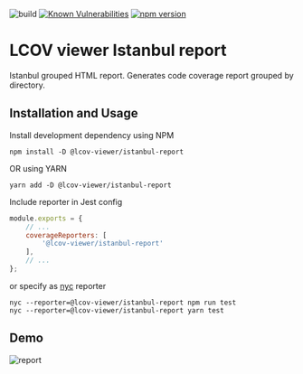 ![build](https://github.com/eugenezinovyev/lcov-viewer/actions/workflows/main.yml/badge.svg)
[![Known Vulnerabilities](https://snyk.io/test/github/eugenezinovyev/lcov-viewer/badge.svg?targetFile=packages%2Fistanbul-report%2Fpackage.json)](https://snyk.io/test/github/eugenezinovyev/lcov-viewer?targetFile=packages%2Fistanbul-report%2Fpackage.json)
[![npm version](https://badge.fury.io/js/@lcov-viewer%2Fistanbul-report.svg)](https://www.npmjs.com/package/@lcov-viewer/istanbul-report)

# LCOV viewer Istanbul report

Istanbul grouped HTML report. Generates code coverage report grouped by directory.

## Installation and Usage

Install development dependency using NPM
```
npm install -D @lcov-viewer/istanbul-report
```
OR using YARN
```
yarn add -D @lcov-viewer/istanbul-report
```

Include reporter in Jest config
```js
module.exports = {
    // ...
    coverageReporters: [
        '@lcov-viewer/istanbul-report'
    ],
    // ...
};
```

or specify as [nyc](https://github.com/istanbuljs/nyc) reporter
```
nyc --reporter=@lcov-viewer/istanbul-report npm run test
nyc --reporter=@lcov-viewer/istanbul-report yarn test
```

## Demo
![report](https://user-images.githubusercontent.com/1678896/139162954-4e062a3a-9776-4b15-9700-2a63dbdd58c3.gif)
